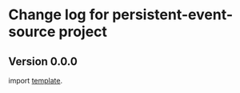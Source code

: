 # Change log for persistent-event-source project

## Version 0.0.0 

import [template](https://github.com/jappeace/template).

